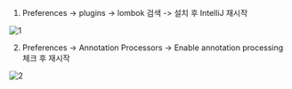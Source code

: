 1. Preferences -> plugins -> lombok 검색 -> 설치 후 IntelliJ 재시작   

![1](https://raw.githubusercontent.com/smpark1020/tistory/master/IDE/%5BIntelliJ%5D%20%EB%A1%AC%EB%B3%B5%20%EC%A0%81%EC%9A%A9%20%EB%B0%A9%EB%B2%95/1.PNG)

2. Preferences -> Annotation Processors -> Enable annotation processing 체크 후 재시작   

![2](https://raw.githubusercontent.com/smpark1020/tistory/master/IDE/%5BIntelliJ%5D%20%EB%A1%AC%EB%B3%B5%20%EC%A0%81%EC%9A%A9%20%EB%B0%A9%EB%B2%95/2.PNG)
